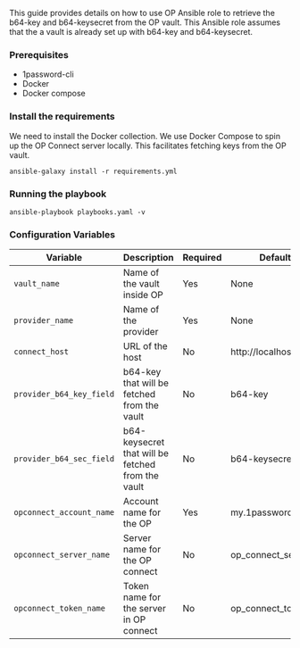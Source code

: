 This guide provides details on how to use OP Ansible role to retrieve the b64-key and b64-keysecret from the OP vault. This Ansible role assumes that the a vault is already set up with b64-key and b64-keysecret.


### Prerequisites
- 1password-cli
- Docker
- Docker compose

### Install the requirements
We need to install the Docker collection. We use Docker Compose to spin up the OP Connect server locally. This facilitates fetching keys from the OP vault.

```
ansible-galaxy install -r requirements.yml
```

### Running the playbook
```
ansible-playbook playbooks.yaml -v
```

### Configuration Variables
| Variable                 | Description                                        | Required | Default               |
|--------------------------|----------------------------------------------------|----------|------------------------|
| `vault_name`             | Name of the vault inside OP                        | Yes      | None                  |
| `provider_name`          | Name of the provider                               | Yes      | None                  |
| `connect_host`           | URL of the host                                    | No       | http://localhost:8080 |
| `provider_b64_key_field` | b64-key that will be fetched from the vault        | No       | b64-key               |
| `provider_b64_sec_field` | b64-keysecret that will be fetched from the vault  | No       | b64-keysecret         |
| `opconnect_account_name` | Account name for the OP                            | Yes      | my.1password.com      |
| `opconnect_server_name`  | Server name for the OP connect                     | No       | op_connect_server     |
| `opconnect_token_name`   | Token name for the server in OP connect            | No       | op_connect_token      |

